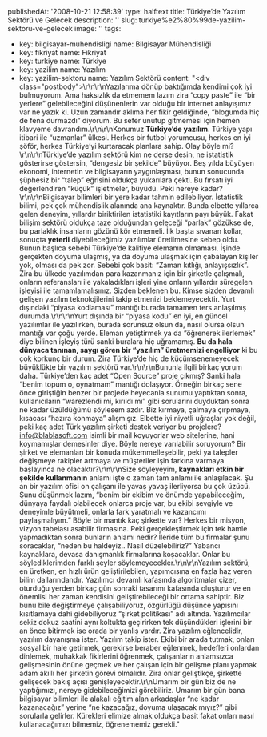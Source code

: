publishedAt: '2008-10-21 12:58:39'
type: halftext
title: Türkiye’de Yazılım Sektörü ve Gelecek
description: ''
slug: turkiye%e2%80%99de-yazilim-sektoru-ve-gelecek
image: ''
tags:
  - key: bilgisayar-muhendisligi
    name: Bilgisayar Mühendisliği
  - key: fikriyat
    name: Fikriyat
  - key: turkiye
    name: Türkiye
  - key: yazilim
    name: Yazılım
  - key: yazilim-sektoru
    name: Yazılım Sektörü
content: "<div class=\"postbody\">\r\n\r\nYazılarıma dönüp baktığımda kendimi çok iyi bulmuyorum. Ama haksızlık da etmemem lazım zira “copy paste” ile “bir yerlere” gelebileceğini düşünenlerin var olduğu bir internet anlayışımız var ne yazık ki. Uzun zamandır aklıma her fikir geldiğinde, “blogumda hiç de fena durmazdı” diyorum. Bu sefer unutup gitmemesi için hemen klavyeme davrandım.\r\n\r\nKonumuz <strong>Türkiye’de yazılım</strong>. Türkiye yapı itibari ile “uzmanlar” ülkesi. Herkes bir futbol yorumcusu, herkes en iyi şöför, herkes Türkiye’yi kurtaracak planlara sahip. Olay böyle mi?\r\n\r\nTürkiye’de yazılım sektörü kim ne derse desin, ne istatistik gösterirse göstersin, “dengesiz bir şekilde” büyüyor. Beş yılda büyüyen ekonomi, internetin ve bilgisayarın yaygınlaşması, bunun sonucunda şüphesiz bir “talep” eğrisini oldukça yukarılara çekti. Bu fırsatı iyi değerlendiren “küçük” işletmeler, büyüdü. Peki nereye kadar?\r\n\r\nBilgisayar bilimleri bir yere kadar tahmin edilebiliyor. İstatistik bilimi, pek çok mühendislik alanında ana kaynaktır. Bunda elbette yıllarca gelen deneyim, yıllardır biriktirilen istatistiki kayıtların payı büyük. Fakat bilişim sektörü oldukça taze olduğundan geleceği “parlak” gözükse de, bu parlaklık insanların gözünü kör etmemeli. İlk başta sıvanan kollar, sonuçta <strong>yeterli</strong> diyebileceğimiz yazılımlar üretilmesine sebep oldu. Bunun başlıca sebebi Türkiye’de kalifiye elemanın olmaması. İşinde gerçekten doyuma ulaşmış, ya da doyuma ulaşmak için çabalayan kişiler yok, olması da pek zor. Sebebi çok basit: “Zaman kıtlığı, anlayışsızlık”. Zira bu ülkede yazılımdan para kazanmanız için bir şirketle çalışmalı, onların referansları ile yakaladıkları işleri yine onların yıllardır süregelen işleyişi ile tamamlamalısınız. Sizden beklenen bu. Kimse sizden devamlı gelişen yazılım teknolojilerini takip etmenizi beklemeyecektir. Yurt dışındaki “piyasa kodlaması” mantığı burada tamamen ters anlaşılmış durumda.\r\n\r\nYurt dışında bir “piyasa kodu” en iyi, en güncel yazılımlar ile yazılırken, burada sorunsuz olsun da, nasıl olursa olsun mantığı var çoğu yerde. Eleman yetiştirmek ya da “öğrenerek ilerlemek” diye bilinen işleyiş türü sanki buralara hiç uğramamış. <strong>Bu da hala dünyaca tanınan, saygı gören bir “yazılım” üretmemizi engelliyor</strong> ki bu çok korkunç bir durum. Zira Türkiye’de hiç de küçümsenemeyecek büyüklükte bir yazılım sektörü var.\r\n\r\nBununla ilgili birkaç yorum daha. Türkiye’den kaç adet “Open Source” proje çıkmış? Sanki hala “benim topum o, oynatmam” mantığı dolaşıyor. Örneğin birkaç sene önce giriştiğin benzer bir projede heyecanla sunumu yaptıktan sonra, kullanıcıların “warezlendi mi, kırıldı mı” gibi sorularını duyduktan sonra ne kadar üzüldüğümü söylesem azdır. Biz kırmaya, çalmaya çırpmaya, kısacası “hazıra konmaya” alışmışız. Elbette iyi niyetli uğraşlar yok değil, peki kaç adet Türk yazılım şirketi destek veriyor bu projelere? info@blablasoft.com isimli bir mail koyuyorlar web sitelerine, hani koymamışlar demesinler diye. Böyle nereye varılabilir soruyorum? Bir şirket ve elemanları bir konuda mükemmelleşebilir, peki ya talepler değişmeye rakipler artmaya ve müşteriler işin farkına varmaya başlayınca ne olacaktır?\r\n\r\nSize söyleyeyim, <strong>kaynakları etkin bir şekilde kullanmanın</strong> anlamı işte o zaman tam anlamı ile anlaşılacak. Şu an bir yazılım ofisi on çalışanı ile yavaş yavaş ilerliyorsa bu çok üzücü. Şunu düşünmek lazım, “benim bir ekibim ve önümde yapabileceğim, dünyaya faydalı olabilecek onlarca proje var, bu ekibi sevgiyle ve deneyimle büyütmeli, onlarla fark yaratmalı ve kazancımı paylaşmalıyım.” Böyle bir mantık kaç şirkette var? Herkes bir misyon, vizyon tabelası asabilir firmasına. Peki gerçekleştirmek için tek hamle yapmadıktan sonra bunların anlamı nedir? İleride tüm bu firmalar şunu soracaklar, “neden bu haldeyiz.. Nasıl düzelebiliriz?” Yabancı kaynaklara, devasa danışmanlık firmalarına koşacaklar. Onlar bu söylediklerimden farklı şeyler söylemeyecekler.\r\n\r\nYazılım sektörü, en üretken, en hızlı ürün geliştirilebilen, yapımcısına en fazla haz veren bilim dallarındandır. Yazılımcı devamlı kafasında algoritmalar çizer, oturduğu yerden birkaç gün sonraki tasarımı kafasında oluşturur ve en önemlisi her zaman kendisini geliştirebileceği bir ortama sahiptir. Biz bunu bile değiştirmeye çalışabiliyoruz, özgürlüğü düşünce yapısını kısıtlamaya dahi gidebiliyoruz “şirket politikası” adı altında. Yazılımcılar sekiz dokuz saatini aynı koltukta geçirirken tek düşündükleri işlerini bir an önce bitirmek ise orada bir yanlış vardır. Zira yazılım eğlencelidir, yazılım dayanışma ister. Yazılım takip ister. Ekibi bir arada tutmak, onları sosyal bir hale getirmek, gerekirse beraber eğlenmek, hedefleri onlardan dinlemek, muhakkak fikirlerini öğrenmek, çalışanların anlamsızca gelişmesinin önüne geçmek ve her çalışan için bir gelişme planı yapmak adam akıllı her şirketin görevi olmalıdır. Zira onlar geliştikçe, şirkette gelişecek bakış açısı genişleyecektir.\r\nUmarım bir gün biz de ne yaptığımızı, nereye gidebileceğimizi görebiliriz. Umarım bir gün bana bilgisayar bilimleri ile alakalı eğitim alan arkadaşlar “ne kadar kazanacağız” yerine “ne kazacağız, doyuma ulaşacak mıyız?” gibi sorularla gelirler. Kürekleri elimize almak oldukça basit fakat onları nasıl kullanacağımızı bilmemiz, öğrenememiz gerekli.</div>"
